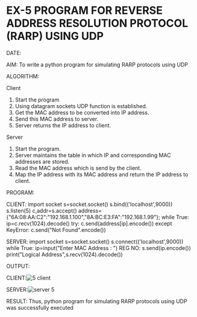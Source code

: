 # EX-5 PROGRAM FOR REVERSE ADDRESS RESOLUTION PROTOCOL (RARP) USING UDP

DATE:

AIM:
To write a python program for simulating RARP protocols using UDP

ALGORITHM:

Client
1. Start the program
2. Using datagram sockets UDP function is established.
3. Get the MAC address to be converted into IP address.
4. Send this MAC address to server.
5. Server returns the IP address to client.

Server
1. Start the program.
2. Server maintains the table in which IP and corresponding MAC addresses are stored.
3. Read the MAC address which is send by the client.
4. Map the IP address with its MAC address and return the IP address to client.

PROGRAM:

CLIENT:
import socket
s=socket.socket()
s.bind(('localhost',9000))
s.listen(5)
c,addr=s.accept()
address={"6A:08:AA:C2":"192.168.1.100","8A:BC:E3:FA":"192.168.1.99"};
while True:
 ip=c.recv(1024).decode()
 try:
 c.send(address[ip].encode())
 except KeyError:
 c.send("Not Found".encode()) 

SERVER:
import socket
s=socket.socket()
s.connect(('localhost',9000))
while True:
 ip=input("Enter MAC Address : ")
REG NO:
 s.send(ip.encode())
 print("Logical Address",s.recv(1024).decode())

OUTPUT:

CLIENT:![5 client](https://github.com/lokesh-khanna/EX-5/assets/119606216/b09d0877-bed9-4cd6-b0a4-c29bebfde5d6)


SERVER:![server 5](https://github.com/lokesh-khanna/EX-5/assets/119606216/2ff18184-de4e-4c6e-b6dd-6fd3c2ee90ce)


RESULT:
Thus, python program for simulating RARP protocols using UDP was successfully executed
